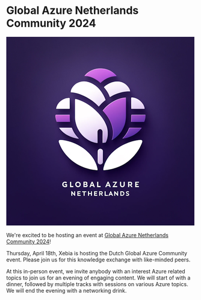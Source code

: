 # Global Azure Netherlands Community 2024

![Global Azure Netherlands Community 2024](image.png)

We're excited to be hosting an event at [Global Azure Netherlands Community 2024](https://events.xebia.com/global-azure-nl-community-event-18-april-2024)!

Thursday, April 18th, Xebia is hosting the Dutch Global Azure Community event.  Please join us for this knowledge exchange with like-minded peers.

At this in-person event, we invite anybody with an interest Azure related topics to join us for an evening of engaging content. We will start of with a dinner, followed by multiple tracks with sessions on various Azure topics. We will end the evening with a networking drink.
